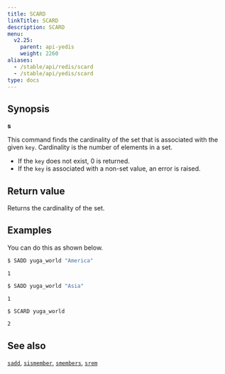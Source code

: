 ```yaml
---
title: SCARD
linkTitle: SCARD
description: SCARD
menu:
  v2.25:
    parent: api-yedis
    weight: 2260
aliases:
  - /stable/api/redis/scard
  - /stable/api/yedis/scard
type: docs
---
```


## Synopsis

**s**

This command finds the cardinality of the set that is associated with the given `key`. Cardinality is the number of elements in a set.

- If the `key` does not exist, 0 is returned.
- If the `key` is associated with a non-set value, an error is raised.

## Return value

Returns the cardinality of the set.

## Examples

You can do this as shown below.

```sh
$ SADD yuga_world "America"
```

```
1
```

```sh
$ SADD yuga_world "Asia"
```

```
1
```

```sh
$ SCARD yuga_world
```

```
2
```

## See also

[`sadd`](../sadd/), [`sismember`](../sismember/), [`smembers`](../smembers/), [`srem`](../srem/)
